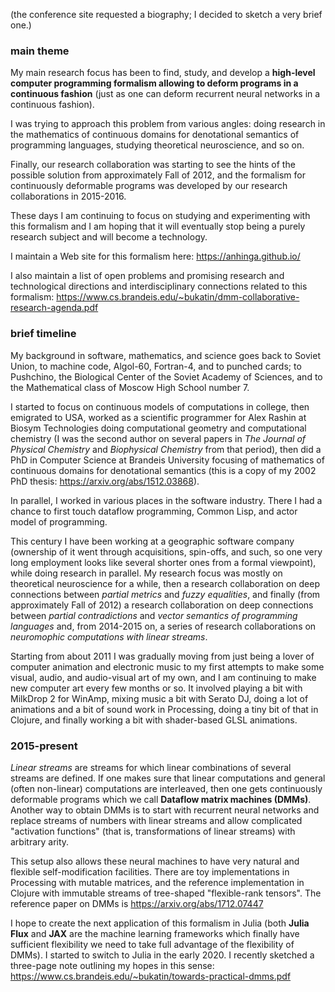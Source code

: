 (the conference site requested a biography; I decided to sketch a very brief one.)

### main theme

My main research focus has been to find, study, and develop a **high-level computer programming formalism
allowing to deform programs in a continuous fashion** (just as one can deform recurrent neural networks in a continuous fashion).

I was trying to approach this problem from various angles: doing research in the mathematics of continuous domains
for denotational semantics of programming languages, studying theoretical neuroscience, and so on.

Finally, our research collaboration was starting to see the hints of the possible solution from approximately Fall of 2012,
and the formalism for continuously deformable programs was developed by our research collaborations in 2015-2016. 

These days I am continuing to focus on studying and experimenting with this formalism and I am hoping that it will
eventually stop being a purely research subject and will become a technology.

I maintain a Web site for this formalism here: https://anhinga.github.io/

I also maintain a list of open problems and promising research and technological directions and interdisciplinary
connections related to this formalism: https://www.cs.brandeis.edu/~bukatin/dmm-collaborative-research-agenda.pdf

### brief timeline

My background in software, mathematics, and science goes back to Soviet Union, to machine code, Algol-60, Fortran-4,
and to punched cards; to Pushchino, the Biological Center of the Soviet Academy of Sciences, and to
the Mathematical class of Moscow High School number 7.

I started to focus on continuous models of computations in college, then emigrated to USA, worked as
a scientific programmer for Alex Rashin at Biosym Technologies doing computational geometry and computational chemistry
(I was the second author on several papers in _The Journal of Physical Chemistry_ and _Biophysical Chemistry_
from that period), then did a PhD in Computer Science at Brandeis University focusing of mathematics
of continuous domains for denotational semantics (this is a copy of my 2002 PhD thesis: https://arxiv.org/abs/1512.03868).

In parallel, I worked in various places in the software industry. There I had a chance to first touch
dataflow programming, Common Lisp, and actor model of programming. 

This century I have been working at a geographic software company (ownership of it went through acquisitions, spin-offs,
and such, so one very long employment looks like several shorter ones from a formal viewpoint), 
while doing research in parallel. My research focus was mostly on theoretical neuroscience for a while,
then a research collaboration on deep connections between _partial metrics_ and _fuzzy equalities_, 
and finally (from approximately Fall of 2012) a research collaboration
on deep connections between _partial contradictions_ and _vector semantics of programming languages_ 
and, from 2014-2015 on, a series of research collaborations on _neuromophic computations with linear streams_. 

Starting from about 2011 I was gradually moving from just being a lover of computer animation and electronic music to
my first attempts to make some visual, audio, and audio-visual art of my own, and I am continuing to make new computer art every few months or so.
It involved playing a bit with MilkDrop 2 for WinAmp, mixing music a bit with Serato DJ,
doing a lot of animations and a bit of sound work in Processing, doing a tiny bit of that in Clojure,
and finally working a bit with shader-based GLSL animations.

### 2015-present

_Linear streams_ are streams for which linear combinations of several streams are defined. If one makes sure that
linear computations and general (often non-linear) computations are interleaved, then one gets continuously deformable programs which
we call **Dataflow matrix machines (DMMs)**. Another way to obtain DMMs is to start with recurrent neural networks
and replace streams of numbers with linear streams and allow complicated "activation functions"
(that is, transformations of linear streams) with arbitrary arity.

This setup also allows these neural machines to have very natural and flexible self-modification facilities.
There are toy implementations in Processing with mutable matrices, and the reference implementation in Clojure with
immutable streams of tree-shaped "flexible-rank tensors". The reference paper on DMMs is https://arxiv.org/abs/1712.07447

I hope to create the next application of this formalism in Julia 
(both **Julia Flux** and **JAX** are the machine learning frameworks which finally have sufficient flexibility
we need to take full advantage of the flexibility of DMMs). I started to switch to Julia in the early 2020.
I recently sketched a three-page note outlining my hopes in this sense: https://www.cs.brandeis.edu/~bukatin/towards-practical-dmms.pdf
